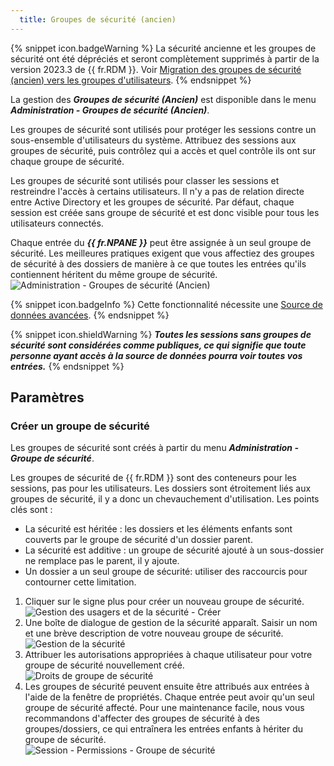 ```yaml
---
  title: Groupes de sécurité (ancien)
---
```

{% snippet icon.badgeWarning %}
La sécurité ancienne et les groupes de sécurité ont été dépréciés et seront complètement supprimés à partir de la version 2023.3 de {{ fr.RDM }}. Voir [Migration des groupes de sécurité (ancien) vers les groupes d'utilisateurs](/fr/kb/remote-desktop-manager/how-to-articles/migration-security-groups-user-groups/).
{% endsnippet %}  

La gestion des ***Groupes de sécurité (Ancien)*** est disponible dans le menu ***Administration - Groupes de sécurité (Ancien)***.  

Les groupes de sécurité sont utilisés pour protéger les sessions contre un sous-ensemble d'utilisateurs du système. Attribuez des sessions aux groupes de sécurité, puis contrôlez qui a accès et quel contrôle ils ont sur chaque groupe de sécurité.  

Les groupes de sécurité sont utilisés pour classer les sessions et restreindre l'accès à certains utilisateurs. Il n'y a pas de relation directe entre Active Directory et les groupes de sécurité. Par défaut, chaque session est créée sans groupe de sécurité et est donc visible pour tous les utilisateurs connectés.  

Chaque entrée du <i><b>{{ fr.NPANE }}</b></i> peut être assignée à un seul groupe de sécurité. Les meilleures pratiques exigent que vous affectiez des groupes de sécurité à des dossiers de manière à ce que toutes les entrées qu'ils contiennent héritent du même groupe de sécurité.  
![Administration - Groupes de sécurité (Ancien)](https://webdevolutions.azureedge.net/docs/fr/rdm/mac/clip4124.png) 

{% snippet icon.badgeInfo %} 
Cette fonctionnalité nécessite une [Source de données avancées](/rdm/mac/data-sources/data-sources-types/advanced-data-sources/). 
{% endsnippet %}
 
{% snippet icon.shieldWarning %} 
***Toutes les sessions sans groupes de sécurité sont considérées comme publiques, ce qui signifie que toute personne ayant accès à la source de données pourra voir toutes vos entrées.*** 
{% endsnippet %}
 
## Paramètres 

### Créer un groupe de sécurité 

Les groupes de sécurité sont créés à partir du menu ***Administration - Groupe de sécurité***.  

Les groupes de sécurité de {{ fr.RDM }} sont des conteneurs pour les sessions, pas pour les utilisateurs. Les dossiers sont étroitement liés aux groupes de sécurité, il y a donc un chevauchement d'utilisation. Les points clés sont :  

* La sécurité est héritée : les dossiers et les éléments enfants sont couverts par le groupe de sécurité d'un dossier parent. 
* La sécurité est additive : un groupe de sécurité ajouté à un sous-dossier ne remplace pas le parent, il y ajoute. 
* Un dossier a un seul groupe de sécurité: utiliser des raccourcis pour contourner cette limitation. 

1. Cliquer sur le signe plus pour créer un nouveau groupe de sécurité.  
![Gestion des usagers et de la sécurité - Créer](https://webdevolutions.azureedge.net/docs/fr/rdm/mac/clip4125.png) 
1. Une boîte de dialogue de gestion de la sécurité apparaît. Saisir un nom et une brève description de votre nouveau groupe de sécurité.  
![Gestion de la sécurité](https://webdevolutions.azureedge.net/docs/fr/rdm/mac/clip4126.png) 
1. Attribuer les autorisations appropriées à chaque utilisateur pour votre groupe de sécurité nouvellement créé.  
![Droits de groupe de sécurité](https://webdevolutions.azureedge.net/docs/fr/rdm/mac/clip4127.png) 
1. Les groupes de sécurité peuvent ensuite être attribués aux entrées à l'aide de la fenêtre de propriétés. Chaque entrée peut avoir qu'un seul groupe de sécurité affecté. Pour une maintenance facile, nous vous recommandons d'affecter des groupes de sécurité à des groupes/dossiers, ce qui entraînera les entrées enfants à hériter du groupe de sécurité.  
![Session - Permissions - Groupe de sécurité](https://webdevolutions.azureedge.net/docs/fr/rdm/mac/clip4206.png) 

